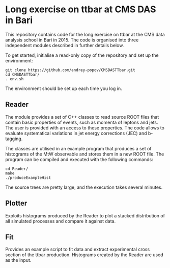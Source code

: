 # Long exercise on ttbar at CMS DAS in Bari

This repository contains code for the long exercise on ttbar at the CMS data analysis school in Bari in 2015. The code is organised into three independent modules described in further details below.

To get started, initialise a read-only copy of the repository and set up the environment:
```
git clone https://github.com/andrey-popov/CMSDASTTbar.git
cd CMSDASTTbar/
. env.sh
```
The environment should be set up each time you log in.


## Reader

The module provides a set of C++ classes to read source ROOT files that contain basic properties of events, such as momenta of leptons and jets. The user is provided with an access to these properties. The code allows to evaluate systematical variations in jet energy corrections (JEC) and b-tagging.

The classes are utilised in an example program that produces a set of histograms of the MtW observable and stores them in a new ROOT file. The program can be compiled and executed with the following commands:
```
cd Reader/
make
./produceExampleHist
```
The source trees are pretty large, and the execution takes several minutes.


## Plotter

Exploits histograms produced by the Reader to plot a stacked distribution of all simulated processes and compare it against data.


## Fit

Provides an example script to fit data and extract experimental cross section of the ttbar production. Histograms created by the Reader are used as the input.
